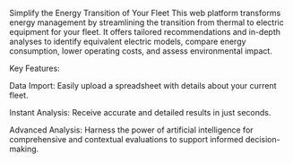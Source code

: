 Simplify the Energy Transition of Your Fleet
This web platform transforms energy management by streamlining the transition from thermal to electric equipment for your fleet. It offers tailored recommendations and in-depth analyses to identify equivalent electric models, compare energy consumption, lower operating costs, and assess environmental impact.

Key Features:

Data Import: Easily upload a spreadsheet with details about your current fleet.

Instant Analysis: Receive accurate and detailed results in just seconds.

Advanced Analysis: Harness the power of artificial intelligence for comprehensive and contextual evaluations to support informed decision-making.
